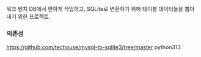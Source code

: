
워크 벤치 DB에서 편하게 작업하고, SQLite로 변환하기 위해 테이블 데이터들을 뽑아내기 위한 프로젝트.

### 의존성
https://github.com/techouse/mysql-to-sqlite3/tree/master
python313
